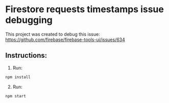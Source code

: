 # Firestore requests timestamps issue debugging

This project was created to debug this issue:
https://github.com/firebase/firebase-tools-ui/issues/634

## Instructions:

1. Run:
```bash
npm install
```

2. Run:
```bash
npm start
```